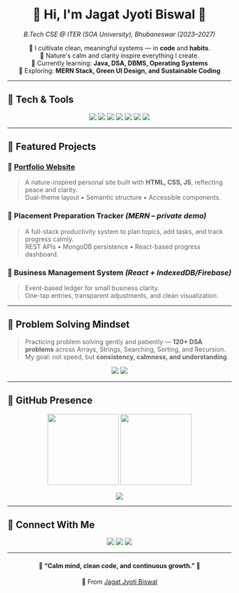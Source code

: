 <!-- 🌲 Forest & Garden Theme for Jagat Jyoti Biswal -->
<!-- Theme: Nature • Calm • Growth -->

<h1 align="center">🍃 Hi, I'm Jagat Jyoti Biswal 🍃</h1>

<p align="center">
  <em>B.Tech CSE @ ITER (SOA University), Bhubaneswar (2023–2027)</em>  
</p>

<p align="center">
  🌱 I cultivate clean, meaningful systems — in <b>code</b> and <b>habits</b>.<br/>
  🌿 Nature's calm and clarity inspire everything I create.<br/>
  🌳 Currently learning: <b>Java, DSA, DBMS, Operating Systems</b><br/>
  🌼 Exploring: <b>MERN Stack, Green UI Design, and Sustainable Coding</b>
</p>

---

## 🌾 Tech & Tools

<p align="center">
  <img src="https://img.shields.io/badge/Language-Java-6a994e?style=for-the-badge&logo=openjdk&logoColor=fefae0"/>
  <img src="https://img.shields.io/badge/Language-Python-a7c957?style=for-the-badge&logo=python&logoColor=2a4d14"/>
  <img src="https://img.shields.io/badge/Web-HTML%20|%20CSS%20|%20JS-b7e4c7?style=for-the-badge&logo=html5&logoColor=2a4d14"/>
  <img src="https://img.shields.io/badge/Framework-React-52796f?style=for-the-badge&logo=react&logoColor=ffffff"/>
  <img src="https://img.shields.io/badge/Backend-Node.js-354f52?style=for-the-badge&logo=nodedotjs&logoColor=ffffff"/>
  <img src="https://img.shields.io/badge/Database-MongoDB-84a98c?style=for-the-badge&logo=mongodb&logoColor=ffffff"/>
  <img src="https://img.shields.io/badge/Tools-GitHub%20|%20VSCode%20|%20Linux-52796f?style=for-the-badge&logo=github&logoColor=ffffff"/>
</p>

---

## 🌱 Featured Projects

### 🌿 [Portfolio Website](https://lipunjyoti-portfolio.netlify.app)
> A nature-inspired personal site built with **HTML, CSS, JS**, reflecting peace and clarity.  
> Dual-theme layout • Semantic structure • Accessible components.

### 🍃 Placement Preparation Tracker *(MERN – private demo)*
> A full-stack productivity system to plan topics, add tasks, and track progress calmly.  
> REST APIs • MongoDB persistence • React-based progress dashboard.

### 🌻 Business Management System *(React + IndexedDB/Firebase)*
> Event-based ledger for small business clarity.  
> One-tap entries, transparent adjustments, and clean visualization.

---

## 🌸 Problem Solving Mindset
> Practicing problem solving gently and patiently — **120+ DSA problems** across Arrays, Strings, Searching, Sorting, and Recursion.  
> My goal: not speed, but **consistency, calmness, and understanding**.

<p align="center">
  <img src="https://img.shields.io/badge/Focus-Growth%20Mindset-6a994e?style=for-the-badge"/>
  <img src="https://img.shields.io/badge/Goal-Deep%20Roots%20of%20Understanding-a7c957?style=for-the-badge"/>
</p>

---

## 🌙 GitHub Presence

<p align="center">
  <img src="https://github-readme-stats.vercel.app/api?username=JAGAT-JYOTI-BISWAL&show_icons=true&theme=gruvbox_light&hide_border=true&count_private=true" height="160"/>
  <img src="https://streak-stats.demolab.com/?user=JAGAT-JYOTI-BISWAL&theme=gruvbox_light&hide_border=true" height="160"/>
</p>

<p align="center">
  <img src="https://github-readme-stats.vercel.app/api/top-langs/?username=JAGAT-JYOTI-BISWAL&layout=compact&theme=gruvbox_light&hide_border=true"/>
</p>

---

## 🌼 Connect With Me
<p align="center">
  <a href="https://www.linkedin.com/in/jagatjyotibiswal"><img src="https://img.shields.io/badge/LinkedIn-95d5b2?style=for-the-badge&logo=linkedin&logoColor=2a4d14"/></a>
  <a href="https://github.com/JAGAT-JYOTI-BISWAL"><img src="https://img.shields.io/badge/GitHub-52796f?style=for-the-badge&logo=github&logoColor=fefae0"/></a>
  <a href="mailto:jagatjyotibiswal2@gmail.com"><img src="https://img.shields.io/badge/Email-b7e4c7?style=for-the-badge&logo=gmail&logoColor=2a4d14"/></a>
</p>

---

<h4 align="center">🌿 “Calm mind, clean code, and continuous growth.” 🌿</h4>
<p align="center">🍃 From <a href="https://github.com/JAGAT-JYOTI-BISWAL">Jagat Jyoti Biswal</a></p>
